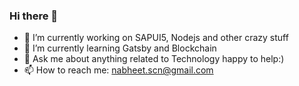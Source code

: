 ### Hi there 👋
- 🔭 I’m currently working on SAPUI5, Nodejs and other crazy stuff
- 🌱 I’m currently learning Gatsby and Blockchain
- 💬 Ask me about anything related to Technology happy to help:)
- 📫 How to reach me: nabheet.scn@gmail.com
